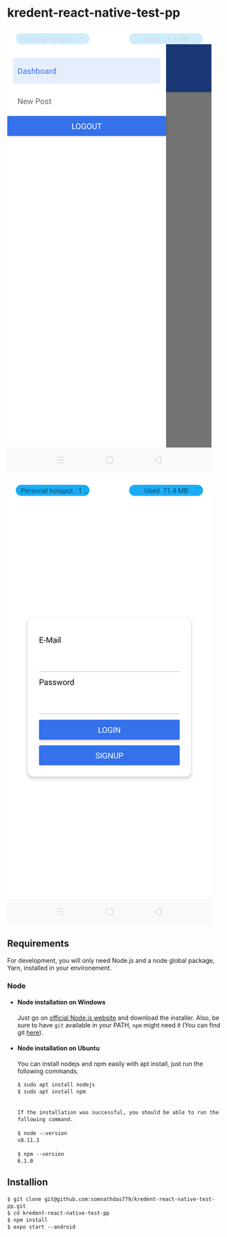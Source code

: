 # kredent-react-native-test-pp

![alt text](https://github.com/somnathdas779/kredent-react-native-test-pp/blob/main/login.png)

![alt text](https://github.com/somnathdas779/kredent-react-native-test-pp/blob/main/signup.png)




## Requirements

For development, you will only need Node.js and a node global package, Yarn, installed in your environement.

### Node
- #### Node installation on Windows

  Just go on [official Node.js website](https://nodejs.org/) and download the installer.
Also, be sure to have `git` available in your PATH, `npm` might need it (You can find git [here](https://git-scm.com/)).

- #### Node installation on Ubuntu

  You can install nodejs and npm easily with apt install, just run the following commands.

      $ sudo apt install nodejs
      $ sudo apt install npm
      
      
      If the installation was successful, you should be able to run the following command.

      $ node --version
      v8.11.3

      $ npm --version
      6.1.0
      
 ## Installion 

    $ git clone git@github.com:somnathdas779/kredent-react-native-test-pp.git
    $ cd kredent-react-native-test-pp
    $ npm install    
    $ expo start --android
  



